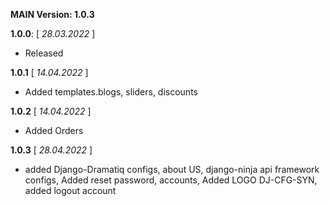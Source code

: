 **MAIN Version: 1.0.3**

**1.0.0**: [ _28.03.2022_  ]
- Released

**1.0.1** [  _14.04.2022_ ]
- Added templates.blogs, sliders, discounts


**1.0.2** [  _14.04.2022_ ]
- Added Orders

**1.0.3** [  _28.04.2022_ ]
- added Django-Dramatiq configs, about US, django-ninja api framework configs, Added reset password, accounts,  Added LOGO DJ-CFG-SYN, added logout account